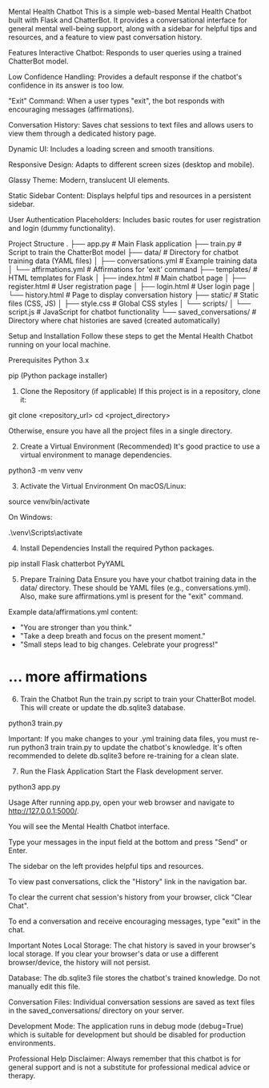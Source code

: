 Mental Health Chatbot
This is a simple web-based Mental Health Chatbot built with Flask and ChatterBot. It provides a conversational interface for general mental well-being support, along with a sidebar for helpful tips and resources, and a feature to view past conversation history.

Features
Interactive Chatbot: Responds to user queries using a trained ChatterBot model.

Low Confidence Handling: Provides a default response if the chatbot's confidence in its answer is too low.

"Exit" Command: When a user types "exit", the bot responds with encouraging messages (affirmations).

Conversation History: Saves chat sessions to text files and allows users to view them through a dedicated history page.

Dynamic UI: Includes a loading screen and smooth transitions.

Responsive Design: Adapts to different screen sizes (desktop and mobile).

Glassy Theme: Modern, translucent UI elements.

Static Sidebar Content: Displays helpful tips and resources in a persistent sidebar.

User Authentication Placeholders: Includes basic routes for user registration and login (dummy functionality).

Project Structure
.
├── app.py                  # Main Flask application
├── train.py                # Script to train the ChatterBot model
├── data/                   # Directory for chatbot training data (YAML files)
│   ├── conversations.yml   # Example training data
│   └── affirmations.yml    # Affirmations for 'exit' command
├── templates/              # HTML templates for Flask
│   ├── index.html          # Main chatbot page
│   ├── register.html       # User registration page
│   ├── login.html          # User login page
│   └── history.html        # Page to display conversation history
├── static/                 # Static files (CSS, JS)
│   ├── style.css           # Global CSS styles
│   └── scripts/
│       └── script.js       # JavaScript for chatbot functionality
└── saved_conversations/    # Directory where chat histories are saved (created automatically)

Setup and Installation
Follow these steps to get the Mental Health Chatbot running on your local machine.

Prerequisites
Python 3.x

pip (Python package installer)

1. Clone the Repository (if applicable)
If this project is in a repository, clone it:

git clone <repository_url>
cd <project_directory>

Otherwise, ensure you have all the project files in a single directory.

2. Create a Virtual Environment (Recommended)
It's good practice to use a virtual environment to manage dependencies.

python3 -m venv venv

3. Activate the Virtual Environment
On macOS/Linux:

source venv/bin/activate

On Windows:

.\venv\Scripts\activate

4. Install Dependencies
Install the required Python packages.

pip install Flask chatterbot PyYAML

5. Prepare Training Data
Ensure you have your chatbot training data in the data/ directory. These should be YAML files (e.g., conversations.yml). Also, make sure affirmations.yml is present for the "exit" command.

Example data/affirmations.yml content:

- "You are stronger than you think."
- "Take a deep breath and focus on the present moment."
- "Small steps lead to big changes. Celebrate your progress!"
# ... more affirmations

6. Train the Chatbot
Run the train.py script to train your ChatterBot model. This will create or update the db.sqlite3 database.

python3 train.py

Important: If you make changes to your .yml training data files, you must re-run python3 train train.py to update the chatbot's knowledge. It's often recommended to delete db.sqlite3 before re-training for a clean slate.

7. Run the Flask Application
Start the Flask development server.

python3 app.py

Usage
After running app.py, open your web browser and navigate to http://127.0.0.1:5000/.

You will see the Mental Health Chatbot interface.

Type your messages in the input field at the bottom and press "Send" or Enter.

The sidebar on the left provides helpful tips and resources.

To view past conversations, click the "History" link in the navigation bar.

To clear the current chat session's history from your browser, click "Clear Chat".

To end a conversation and receive encouraging messages, type "exit" in the chat.

Important Notes
Local Storage: The chat history is saved in your browser's local storage. If you clear your browser's data or use a different browser/device, the history will not persist.

Database: The db.sqlite3 file stores the chatbot's trained knowledge. Do not manually edit this file.

Conversation Files: Individual conversation sessions are saved as text files in the saved_conversations/ directory on your server.

Development Mode: The application runs in debug mode (debug=True) which is suitable for development but should be disabled for production environments.

Professional Help Disclaimer: Always remember that this chatbot is for general support and is not a substitute for professional medical advice or therapy.
